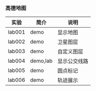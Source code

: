 ### 高德地图

|实验|简介|说明|
|---|---|---|
|lab001|demo|显示地图|
|lab002|demo|卫星图层|
|lab003|demo|自定义图层|
|lab004|demo,lab|显示公交线路|
|lab005|demo|圆点标记|
|lab006|demo|轨迹展示|

